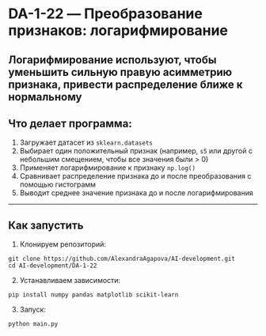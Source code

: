 # DA-1-22 — Преобразование признаков: логарифмирование

Логарифмирование используют, чтобы уменьшить сильную правую асимметрию признака, привести распределение ближе к нормальному
---

## Что делает программа:

1. Загружает датасет из `sklearn.datasets`
2. Выбирает один положительный признак (например, `s5` или другой с небольшим смещением, чтобы все значения были > 0)
3. Применяет логарифмирование к признаку `np.log()`
4. Сравнивает распределение признака до и после преобразования с помощью гистограмм
5. Выводит среднее значение признака до и после логарифмирования

---

## Как запустить

1. Клонируем репозиторий:
```
git clone https://github.com/AlexandraAgapova/AI-development.git
cd AI-development/DA-1-22
```

2. Устанавливаем зависимости:
```
pip install numpy pandas matplotlib scikit-learn
```

3. Запуск:
```
python main.py
```
